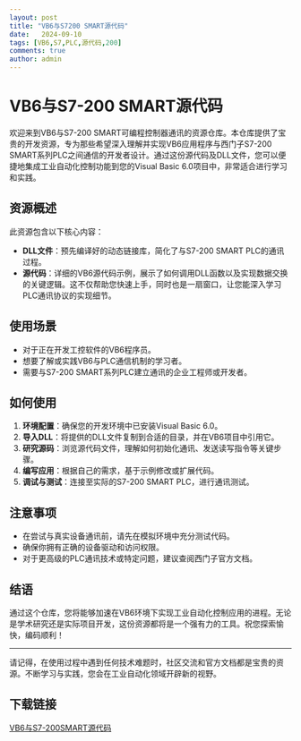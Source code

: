 ```yaml
---
layout: post
title: "VB6与S7200 SMART源代码"
date:   2024-09-10
tags: [VB6,S7,PLC,源代码,200]
comments: true
author: admin
---
```

# VB6与S7-200 SMART源代码

欢迎来到VB6与S7-200 SMART可编程控制器通讯的资源仓库。本仓库提供了宝贵的开发资源，专为那些希望深入理解并实现VB6应用程序与西门子S7-200 SMART系列PLC之间通信的开发者设计。通过这份源代码及DLL文件，您可以便捷地集成工业自动化控制功能到您的Visual Basic 6.0项目中，非常适合进行学习和实践。

## 资源概述

此资源包含以下核心内容：
- **DLL文件**：预先编译好的动态链接库，简化了与S7-200 SMART PLC的通讯过程。
- **源代码**：详细的VB6源代码示例，展示了如何调用DLL函数以及实现数据交换的关键逻辑。这不仅帮助您快速上手，同时也是一扇窗口，让您能深入学习PLC通讯协议的实现细节。

## 使用场景

- 对于正在开发工控软件的VB6程序员。
- 想要了解或实践VB6与PLC通信机制的学习者。
- 需要与S7-200 SMART系列PLC建立通讯的企业工程师或开发者。

## 如何使用

1. **环境配置**：确保您的开发环境中已安装Visual Basic 6.0。
2. **导入DLL**：将提供的DLL文件复制到合适的目录，并在VB6项目中引用它。
3. **研究源码**：浏览源代码文件，理解如何初始化通讯、发送读写指令等关键步骤。
4. **编写应用**：根据自己的需求，基于示例修改或扩展代码。
5. **调试与测试**：连接至实际的S7-200 SMART PLC，进行通讯测试。

## 注意事项

- 在尝试与真实设备通讯前，请先在模拟环境中充分测试代码。
- 确保你拥有正确的设备驱动和访问权限。
- 对于更高级的PLC通讯技术或特定问题，建议查阅西门子官方文档。

## 结语

通过这个仓库，您将能够加速在VB6环境下实现工业自动化控制应用的进程。无论是学术研究还是实际项目开发，这份资源都将是一个强有力的工具。祝您探索愉快，编码顺利！

---

请记得，在使用过程中遇到任何技术难题时，社区交流和官方文档都是宝贵的资源。不断学习与实践，您会在工业自动化领域开辟新的视野。

## 下载链接

[VB6与S7-200SMART源代码](https://pan.quark.cn/s/a3f3e3bd1dd3)